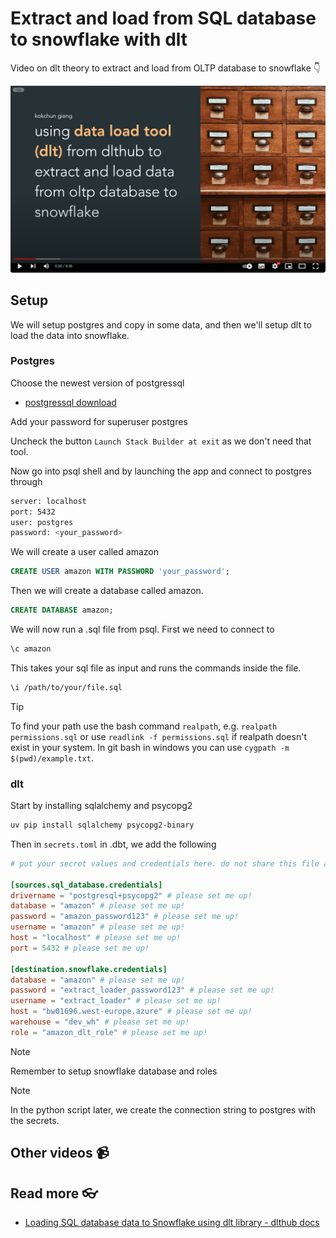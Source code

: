 # Extract and load from SQL database to snowflake with dlt

Video on dlt theory to extract and load from OLTP database to snowflake :point_down:

[![dlt to extract and load from oltp to snowflake](https://github.com/kokchun/assets/blob/main/data_warehouse/dlt_intro_video.png?raw=true)](https://youtu.be/gfzlxJHfFtA)

## Setup

We will setup postgres and copy in some data, and then we'll setup dlt to load the data into snowflake.

### Postgres

Choose the newest version of postgressql

- [postgressql download](https://www.enterprisedb.com/downloads/postgres-postgresql-downloads)

Add your password for superuser postgres

Uncheck the button `Launch Stack Builder at exit` as we don't need that tool.

Now go into psql shell and by launching the app and connect to postgres through

```bash
server: localhost
port: 5432
user: postgres
password: <your_password>
```

We will create a user called amazon

```sql
CREATE USER amazon WITH PASSWORD 'your_password';
```

Then we will create a database called amazon.

```sql
CREATE DATABASE amazon;
```

We will now run a .sql file from psql. First we need to connect to

```bash
\c amazon
```

This takes your sql file as input and runs the commands inside the file.

```bash
\i /path/to/your/file.sql
```

> [!TIP]
> To find your path use the bash command `realpath`, e.g. `realpath permissions.sql` or use `readlink -f permissions.sql` if realpath doesn't exist in your system. In git bash in windows you can use `cygpath -m $(pwd)/example.txt`.

### dlt

Start by installing sqlalchemy and psycopg2

```bash
uv pip install sqlalchemy psycopg2-binary
```

Then in `secrets.toml` in .dbt, we add the following

```toml
# put your secret values and credentials here. do not share this file and do not push it to github

[sources.sql_database.credentials]
drivername = "postgresql+psycopg2" # please set me up!
database = "amazon" # please set me up!
password = "amazon_password123" # please set me up!
username = "amazon" # please set me up!
host = "localhost" # please set me up!
port = 5432 # please set me up!

[destination.snowflake.credentials]
database = "amazon" # please set me up!
password = "extract_loader_password123" # please set me up!
username = "extract_loader" # please set me up!
host = "bw01696.west-europe.azure" # please set me up!
warehouse = "dev_wh" # please set me up!
role = "amazon_dlt_role" # please set me up!
```

> [!NOTE]
> Remember to setup snowflake database and roles

> [!NOTE]
> In the python script later, we create the connection string to postgres with the secrets. 



## Other videos :video_camera:




## Read more :eyeglasses:

- [Loading SQL database data to Snowflake using dlt library - dlthub docs](https://dlthub.com/docs/pipelines/sql_database/load-data-with-python-from-sql_database-to-snowflake)
